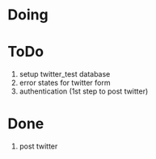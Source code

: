 # Doing

# ToDo

1. setup twitter_test database
2. error states for twitter form
3. authentication (1st step to post twitter)

# Done

1. post twitter